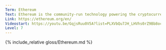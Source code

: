 ```yaml
---
Term: Ethereum
Text: Ethereum is the community-run technology powering the cryptocurrency ether (ETH) and thousands of decentralized applications
Link: https://ethereum.org/en/
Videostart: https://youtu.be/GqjsRuu0V5A?list=PLXVbQu7JH_LHVhs0rZ9Bb8ocyKlPljkaG&t=31m02s
Level: 7
---
```


{% include_relative gloss/Ethereum.md %}
